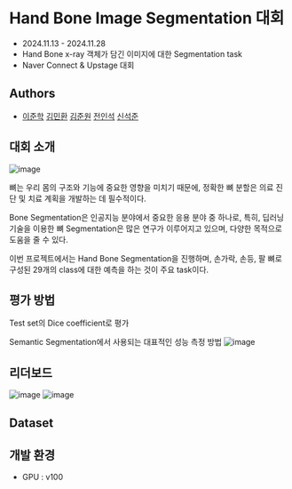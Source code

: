 
# Hand Bone Image Segmentation 대회 
- 2024.11.13 - 2024.11.28 
- Hand Bone x-ray 객체가 담긴 이미지에 대한 Segmentation task
- Naver Connect & Upstage 대회 

## Authors

-  [이준학](https://github.com/danlee0113)  [김민환](https://github.com/alsghks1066)  [김준원](https://github.com/KimJunWon98)  [전인석](https://github.com/inDseok)  [신석준](https://github.com/SeokjunShin)



## 대회 소개
![image](https://github.com/user-attachments/assets/fe33f559-b68f-4db3-9aa9-228652154972)

뼈는 우리 몸의 구조와 기능에 중요한 영향을 미치기 때문에, 정확한 뼈 분할은 의료 진단 및 치료 계획을 개발하는 데 필수적이다. 

Bone Segmentation은 인공지능 분야에서 중요한 응용 분야 중 하나로, 특히, 딥러닝 기술을 이용한 뼈 Segmentation은 많은 연구가 이루어지고 있으며, 다양한 목적으로 도움을 줄 수 있다. 

이번 프로젝트에서는 Hand Bone Segmentation을 진행하며, 손가락, 손등, 팔 뼈로 구성된 29개의 class에 대한 예측을 하는 것이 주요 task이다. 


## 평가 방법

Test set의 Dice coefficient로 평가

Semantic Segmentation에서 사용되는 대표적인 성능 측정 방법
![image](https://github.com/user-attachments/assets/4870dd87-34a0-492e-8032-43436783800f)



## 리더보드
![image](https://github.com/user-attachments/assets/458b3b61-a1ed-4171-adf0-b51b38bb1cb0)
![image](https://github.com/user-attachments/assets/5fd45d4a-1594-4a2f-bc90-78170688adb9)


## Dataset


## 개발 환경

- GPU : v100
